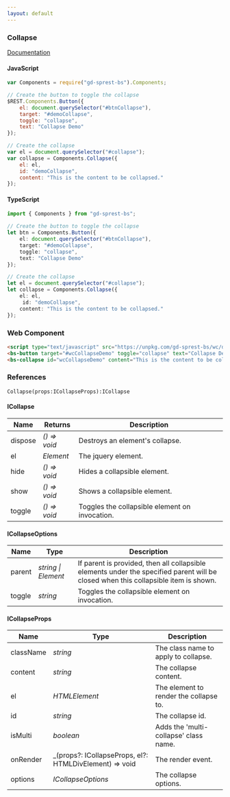 ```yaml
---
layout: default
---
```


### Collapse
[Documentation](https://getbootstrap.com/docs/4.1/components/collapse)

<div id="btnCollapse"></div>
<div id="collapseDemo"></div>

#### JavaScript
```js
var Components = require("gd-sprest-bs").Components;

// Create the button to toggle the collapse
$REST.Components.Button({
    el: document.querySelector("#btnCollapse"),
    target: "#demoCollapse",
    toggle: "collapse",
    text: "Collapse Demo"
});

// Create the collapse
var el = document.querySelector("#collapse");
var collapse = Components.Collapse({
    el: el,
    id: "demoCollapse",
    content: "This is the content to be collapsed."
});
```

#### TypeScript

```ts
import { Components } from "gd-sprest-bs";

// Create the button to toggle the collapse
let btn = Components.Button({
    el: document.querySelector("#btnCollapse"),
    target: "#demoCollapse",
    toggle: "collapse",
    text: "Collapse Demo"
});

// Create the collapse
let el = document.querySelector("#collapse");
let collapse = Components.Collapse({
    el: el,
     id: "demoCollapse",
    content: "This is the content to be collapsed."
});
```

### Web Component

<bs-button target="#wcCollapseDemo" toggle="collapse" text="Collapse Demo"></bs-button>
<bs-collapse id="wcCollapseDemo" content="This is the content to be collapsed."></bs-collapse>

```html
<script type="text/javascript" src="https://unpkg.com/gd-sprest-bs/wc/dist/gd-sprest-bs.js"></script>
<bs-button target="#wcCollapseDemo" toggle="collapse" text="Collapse Demo"></bs-button>
<bs-collapse id="wcCollapseDemo" content="This is the content to be collapsed."></bs-collapse>
```

### References

```
Collapse(props:ICollapseProps):ICollapse
```

#### ICollapse

| Name | Returns | Description |
| --- | --- | --- |
| dispose | _() => void_ | Destroys an element's collapse. |
| el | _Element_ | The jquery element. |
| hide | _() => void_ | Hides a collapsible element. |
| show | _() => void_ | Shows a collapsible element. |
| toggle | _() => void_ | Toggles the collapsible element on invocation. |

#### ICollapseOptions

| Name | Type | Description |
| --- | --- | --- |
| parent | _string \| Element_ | If parent is provided, then all collapsible elements under the specified parent will be closed when this collapsible item is shown. |
| toggle | _string_ | Toggles the collapsible element on invocation. |

#### ICollapseProps

| Name | Type | Description |
| --- | --- | --- |
| className | _string_ | The class name to apply to collapse. |
| content | _string_ | The collapse content. |
| el | _HTMLElement_ | The element to render the collapse to. |
| id | _string_ | The collapse id. |
| isMulti | _boolean_ | Adds the 'multi-collapse' class name. |
| onRender | _(props?: ICollapseProps, el?: HTMLDivElement) => void | The render event. |
| options | _ICollapseOptions_ | The collapse options. |

<script type="text/javascript">
    // Wait for the window to be loaded
    window.addEventListener("load", function() {
        // See if a collapse exists
        var collapse = document.querySelector("#collapseDemo");
        if(collapse) {
            // Create the button to toggle the collapse
            $REST.Components.Button({
                el: document.querySelector("#btnCollapse"),
                target: "#demoCollapse",
                toggle: "collapse",
                text: "Collapse Demo"
            });

            // Render the collapse
            $REST.Components.Collapse({
                el: collapse,
                id: "demoCollapse",
                content: "This is the content to be collapsed."
            });
        }
    });
</script>